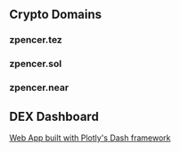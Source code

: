 ## Crypto Domains
### zpencer.tez
### zpencer.sol
### zpencer.near

## DEX Dashboard
[Web App built with Plotly's Dash framework](https://dex-dash-it2dnsfura-uc.a.run.app/)